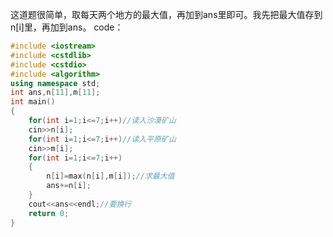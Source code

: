 这道题很简单，取每天两个地方的最大值，再加到ans里即可。我先把最大值存到n[i]里，再加到ans。
code：
```cpp
#include <iostream>
#include <cstdlib>
#include <cstdio>
#include <algorithm>
using namespace std;
int ans,n[11],m[11];
int main()
{
	for(int i=1;i<=7;i++)//读入沙漠矿山
	cin>>n[i];
	for(int i=1;i<=7;i++)//读入平原矿山
	cin>>m[i];
	for(int i=1;i<=7;i++)
	{
		n[i]=max(n[i],m[i]);//求最大值
		ans+=n[i];
	}
	cout<<ans<<endl;//要换行
	return 0;
}
```